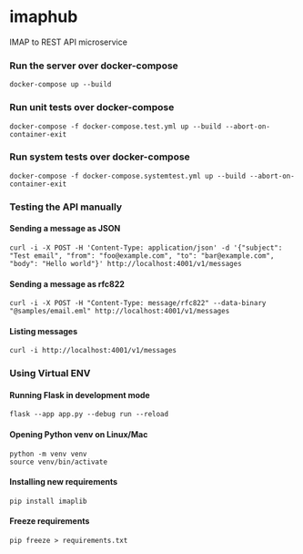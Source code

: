 # imaphub

IMAP to REST API microservice

### Run the server over docker-compose

```shell
docker-compose up --build
```

### Run unit tests over docker-compose

```shell
docker-compose -f docker-compose.test.yml up --build --abort-on-container-exit
```

### Run system tests over docker-compose

```shell
docker-compose -f docker-compose.systemtest.yml up --build --abort-on-container-exit
```

### Testing the API manually

#### Sending a message as JSON

```shell
curl -i -X POST -H 'Content-Type: application/json' -d '{"subject": "Test email", "from": "foo@example.com", "to": "bar@example.com", "body": "Hello world"}' http://localhost:4001/v1/messages 
```

#### Sending a message as rfc822

```shell
curl -i -X POST -H "Content-Type: message/rfc822" --data-binary "@samples/email.eml" http://localhost:4001/v1/messages
```

#### Listing messages

```shell
curl -i http://localhost:4001/v1/messages
```

### Using Virtual ENV

#### Running Flask in development mode

```shell
flask --app app.py --debug run --reload
```

#### Opening Python venv on Linux/Mac

```shell
python -m venv venv
source venv/bin/activate
```

#### Installing new requirements

```shell
pip install imaplib
```

#### Freeze requirements

```shell
pip freeze > requirements.txt
```

